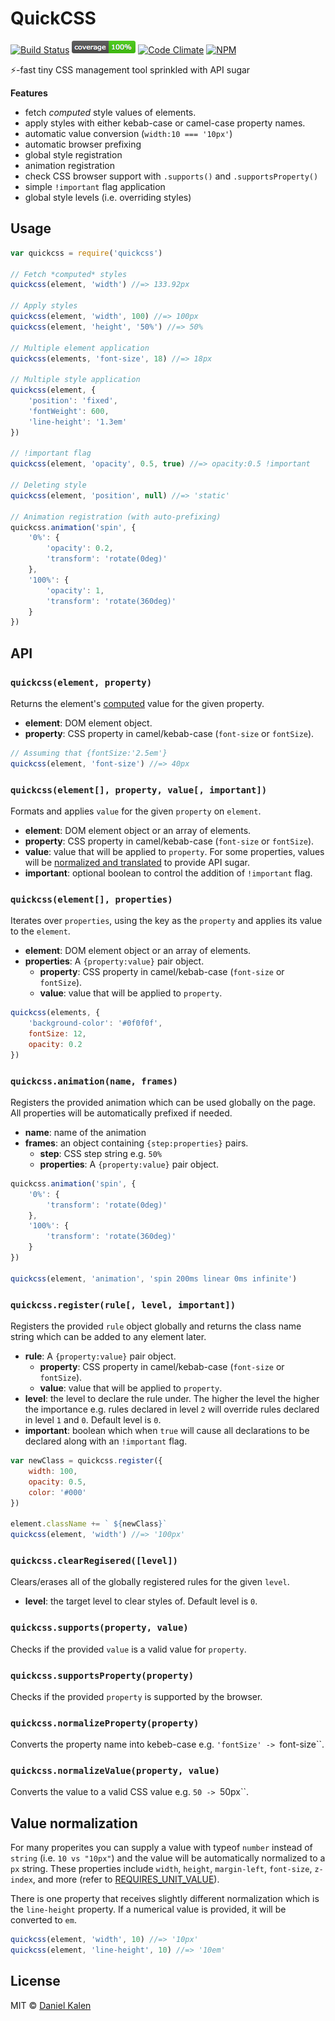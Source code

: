 # QuickCSS
[![Build Status](https://travis-ci.org/danielkalen/quickcss.svg?branch=master)](https://travis-ci.org/danielkalen/quickcss)
[![Coverage](.config/badges/coverage.png?raw=true)](https://github.com/danielkalen/quickcss)
[![Code Climate](https://codeclimate.com/github/danielkalen/quickcss/badges/gpa.svg)](https://codeclimate.com/github/danielkalen/quickcss)
[![NPM](https://img.shields.io/npm/v/quickcss.svg)](https://npmjs.com/package/quickcss)
<!---[![Sauce Test Status](https://saucelabs.com/browser-matrix/quickcss.svg)](https://saucelabs.com/u/quickcss)--->

⚡️-fast tiny CSS management tool sprinkled with API sugar

**Features**
- fetch *computed* style values of elements.
- apply styles with either kebab-case or camel-case property names.
- automatic value conversion (`width:10 === '10px'`)
- automatic browser prefixing
- global style registration
- animation registration
- check CSS browser support with `.supports()` and `.supportsProperty()`
- simple `!important` flag application
- global style levels (i.e. overriding styles)

## Usage
```javascript
var quickcss = require('quickcss')

// Fetch *computed* styles
quickcss(element, 'width') //=> 133.92px

// Apply styles
quickcss(element, 'width', 100) //=> 100px
quickcss(element, 'height', '50%') //=> 50%

// Multiple element application
quickcss(elements, 'font-size', 18) //=> 18px

// Multiple style application
quickcss(element, {
    'position': 'fixed',
    'fontWeight': 600,
    'line-height': '1.3em'
})

// !important flag
quickcss(element, 'opacity', 0.5, true) //=> opacity:0.5 !important

// Deleting style
quickcss(element, 'position', null) //=> 'static'

// Animation registration (with auto-prefixing)
quickcss.animation('spin', {
    '0%': {
        'opacity': 0.2,
        'transform': 'rotate(0deg)'
    },
    '100%': {
        'opacity': 1,
        'transform': 'rotate(360deg)'
    }
})
```


## API
### `quickcss(element, property)`
Returns the element's [computed](https://developer.mozilla.org/en-US/docs/Web/CSS/computed_value) value for the given property.

- **element**: DOM element object.
- **property**: CSS property in camel/kebab-case (`font-size` or `fontSize`).

```javascript
// Assuming that {fontSize:'2.5em'}
quickcss(element, 'font-size') //=> 40px
```

### `quickcss(element[], property, value[, important])`
Formats and applies `value` for the given `property` on `element`.

- **element**: DOM element object or an array of elements.
- **property**: CSS property in camel/kebab-case (`font-size` or `fontSize`).
- **value**: value that will be applied to `property`. For some properties, values will be [normalized and translated](#value_normalization) to provide API sugar.
- **important**: optional boolean to control the addition of `!important` flag.

### `quickcss(element[], properties)`
Iterates over `properties`, using the key as the `property` and applies its value to the `element`.

- **element**: DOM element object or an array of elements.
- **properties**: A `{property:value}` pair object.
    - **property**: CSS property in camel/kebab-case (`font-size` or `fontSize`).
    - **value**: value that will be applied to `property`.

```javascript
quickcss(elements, {
    'background-color': '#0f0f0f',
    fontSize: 12,
    opacity: 0.2
})
```

### `quickcss.animation(name, frames)`
Registers the provided animation which can be used globally on the page. All properties will be automatically prefixed if needed.

- **name**: name of the animation
- **frames**: an object containing `{step:properties}` pairs.
    - **step**: CSS step string e.g. `50%`
    - **properties**: A `{property:value}` pair object.

```javascript
quickcss.animation('spin', {
    '0%': {
        'transform': 'rotate(0deg)'
    },
    '100%': {
        'transform': 'rotate(360deg)'
    }
})

quickcss(element, 'animation', 'spin 200ms linear 0ms infinite')
```

### `quickcss.register(rule[, level, important])`
Registers the provided `rule` object globally and returns the class name string which can be added to any element later.

- **rule**: A `{property:value}` pair object.
    - **property**: CSS property in camel/kebab-case (`font-size` or `fontSize`).
    - **value**: value that will be applied to `property`.
- **level**: the level to declare the rule under. The higher the level the higher the importance e.g. rules declared in level `2` will override rules declared in level `1` and `0`. Default level is `0`.
- **important**: boolean which when `true` will cause all declarations to be declared along with an `!important` flag.

```javascript
var newClass = quickcss.register({
    width: 100,
    opacity: 0.5,
    color: '#000'
})

element.className += ` ${newClass}`
quickcss(element, 'width') //=> '100px'
```


### `quickcss.clearRegisered([level])`
Clears/erases all of the globally registered rules for the given `level`.

- **level**: the target level to clear styles of. Default level is `0`.


### `quickcss.supports(property, value)`
Checks if the provided `value` is a valid value for `property`.


### `quickcss.supportsProperty(property)`
Checks if the provided `property` is supported by the browser.

### `quickcss.normalizeProperty(property)`
Converts the property name into kebeb-case e.g. `'fontSize' -> `font-size``.

### `quickcss.normalizeValue(property, value)`
Converts the value to a valid CSS value e.g. `50 -> `50px``.



## Value normalization
For many properites you can supply a value with typeof `number` instead of `string` (i.e. `10 vs "10px"`) and the value will be automatically normalized to a `px` string. These properties include `width`, `height`, `margin-left`, `font-size`, `z-index`, and more (refer to [REQUIRES_UNIT_VALUE](https://github.com/danielkalen/quickcss/blob/master/src/constants.coffee)).

There is one property that receives slightly different normalization which is the `line-height` property. If a numerical value is provided, it will be converted to `em`.

```javascript
quickcss(element, 'width', 10) //=> '10px'
quickcss(element, 'line-height', 10) //=> '10em'
```

## License
MIT © [Daniel Kalen](https://github.com/danielkalen)
